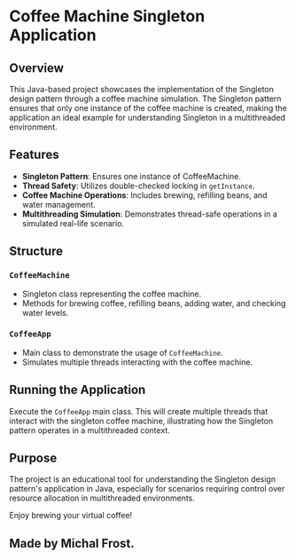 # Coffee Machine Singleton Application

## Overview
This Java-based project showcases the implementation of the Singleton design pattern through a coffee machine simulation. The Singleton pattern ensures that only one instance of the coffee machine is created, making the application an ideal example for understanding Singleton in a multithreaded environment.

## Features
- **Singleton Pattern**: Ensures one instance of CoffeeMachine.
- **Thread Safety**: Utilizes double-checked locking in `getInstance`.
- **Coffee Machine Operations**: Includes brewing, refilling beans, and water management.
- **Multithreading Simulation**: Demonstrates thread-safe operations in a simulated real-life scenario.

## Structure
### `CoffeeMachine`
- Singleton class representing the coffee machine.
- Methods for brewing coffee, refilling beans, adding water, and checking water levels.

### `CoffeeApp`
- Main class to demonstrate the usage of `CoffeeMachine`.
- Simulates multiple threads interacting with the coffee machine.

## Running the Application
Execute the `CoffeeApp` main class. This will create multiple threads that interact with the singleton coffee machine, illustrating how the Singleton pattern operates in a multithreaded context.

## Purpose
The project is an educational tool for understanding the Singleton design pattern's application in Java, especially for scenarios requiring control over resource allocation in multithreaded environments.

Enjoy brewing your virtual coffee!

## Made by Michal Frost.